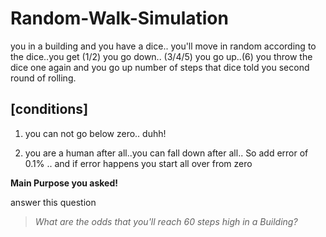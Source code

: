 # Random-Walk-Simulation

you in a building and you have a dice.. you'll move in random according to the dice..you get (1/2) you go
down.. (3/4/5) you go up..(6) you throw the dice one again and you go up number of steps that dice told 
you second round of rolling.


## [conditions]

1. you can not go below zero.. duhh!

2. you are a human after all..you can fall down after all.. So add 
   error of 0.1% .. and if error happens you start all over from zero

**Main Purpose you asked!**

answer this question
>*What are the odds that you'll reach 60 steps high in a Building?*

